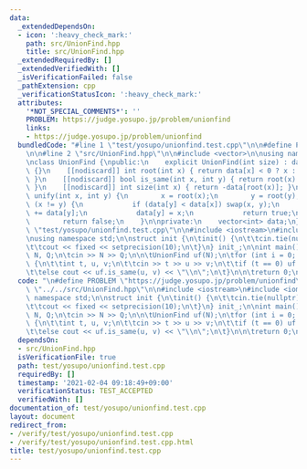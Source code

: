 ```yaml
---
data:
  _extendedDependsOn:
  - icon: ':heavy_check_mark:'
    path: src/UnionFind.hpp
    title: src/UnionFind.hpp
  _extendedRequiredBy: []
  _extendedVerifiedWith: []
  _isVerificationFailed: false
  _pathExtension: cpp
  _verificationStatusIcon: ':heavy_check_mark:'
  attributes:
    '*NOT_SPECIAL_COMMENTS*': ''
    PROBLEM: https://judge.yosupo.jp/problem/unionfind
    links:
    - https://judge.yosupo.jp/problem/unionfind
  bundledCode: "#line 1 \"test/yosupo/unionfind.test.cpp\"\n\n#define PROBLEM \"https://judge.yosupo.jp/problem/unionfind\"\
    \n\n#line 2 \"src/UnionFind.hpp\"\n\n#include <vector>\n\nusing namespace std;\n\
    \nclass UnionFind {\npublic:\n    explicit UnionFind(int size) : data(size, -1)\
    \ {}\n    [[nodiscard]] int root(int x) { return data[x] < 0 ? x : data[x] = root(data[x]);\
    \ }\n    [[nodiscard]] bool is_same(int x, int y) { return root(x) == root(y);\
    \ }\n    [[nodiscard]] int size(int x) { return -data[root(x)]; }\n\n    bool\
    \ unify(int x, int y) {\n        x = root(x);\n        y = root(y);\n        if\
    \ (x != y) {\n            if (data[y] < data[x]) swap(x, y);\n            data[x]\
    \ += data[y];\n            data[y] = x;\n            return true;\n        }\n\
    \        return false;\n    }\n\nprivate:\n    vector<int> data;\n};\n#line 5\
    \ \"test/yosupo/unionfind.test.cpp\"\n\n#include <iostream>\n#include <iomanip>\n\
    \nusing namespace std;\n\nstruct init {\n\tinit() {\n\t\tcin.tie(nullptr); ios::sync_with_stdio(false);\n\
    \t\tcout << fixed << setprecision(10);\n\t}\n} init_;\n\nint main() {\n\n\tint\
    \ N, Q;\n\tcin >> N >> Q;\n\n\tUnionFind uf(N);\n\tfor (int i = 0; i < Q; i++)\
    \ {\n\t\tint t, u, v;\n\t\tcin >> t >> u >> v;\n\t\tif (t == 0) uf.unify(u, v);\n\
    \t\telse cout << uf.is_same(u, v) << \"\\n\";\n\t}\n\n\treturn 0;\n}\n"
  code: "\n#define PROBLEM \"https://judge.yosupo.jp/problem/unionfind\"\n\n#include\
    \ \"../../src/UnionFind.hpp\"\n\n#include <iostream>\n#include <iomanip>\n\nusing\
    \ namespace std;\n\nstruct init {\n\tinit() {\n\t\tcin.tie(nullptr); ios::sync_with_stdio(false);\n\
    \t\tcout << fixed << setprecision(10);\n\t}\n} init_;\n\nint main() {\n\n\tint\
    \ N, Q;\n\tcin >> N >> Q;\n\n\tUnionFind uf(N);\n\tfor (int i = 0; i < Q; i++)\
    \ {\n\t\tint t, u, v;\n\t\tcin >> t >> u >> v;\n\t\tif (t == 0) uf.unify(u, v);\n\
    \t\telse cout << uf.is_same(u, v) << \"\\n\";\n\t}\n\n\treturn 0;\n}\n"
  dependsOn:
  - src/UnionFind.hpp
  isVerificationFile: true
  path: test/yosupo/unionfind.test.cpp
  requiredBy: []
  timestamp: '2021-02-04 09:18:49+09:00'
  verificationStatus: TEST_ACCEPTED
  verifiedWith: []
documentation_of: test/yosupo/unionfind.test.cpp
layout: document
redirect_from:
- /verify/test/yosupo/unionfind.test.cpp
- /verify/test/yosupo/unionfind.test.cpp.html
title: test/yosupo/unionfind.test.cpp
---
```

